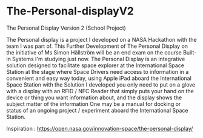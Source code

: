 # The-Personal-displayV2
The Personal Display Version 2 (School Project)

The Personal display is a project I developed on a NASA Hackathon with the team I was part of. This Further Development of The Personal Display on the initiative of Ms Simon Hällström will be an end exam on the course Built-in Systems I'm studying just now. The Personal Display is an integrative solution designed to facilitate space explorer at the International Space Station at the stage where Space Drivers need access to information in a convenient and easy way today, using Apple iPad aboard the International Space Station with the Solution I developed you only need to put on a glove with a display with an RFID / NFC Reader that simply puts your hand on the device or thing you want information about, and the display shows the subject matter of the information One may be a manual for docking or status of an ongoing project / experiment aboard the International Space Station.

Inspiration : https://open.nasa.gov/innovation-space/the-personal-display/ 
